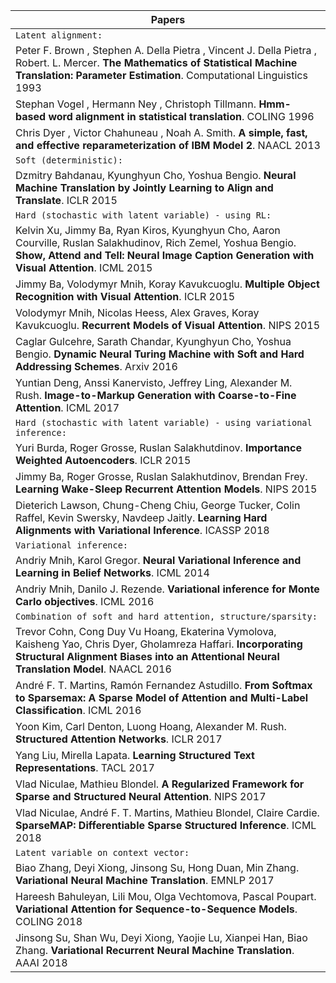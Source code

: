 | Papers |
|-----------------|
| `Latent alignment:` |
| Peter F. Brown , Stephen A. Della Pietra , Vincent J. Della Pietra , Robert. L. Mercer. **The Mathematics of Statistical Machine Translation: Parameter Estimation**. Computational Linguistics 1993 |
| Stephan Vogel , Hermann Ney , Christoph Tillmann. **Hmm-based word alignment in statistical translation**. COLING 1996 |
| Chris Dyer , Victor Chahuneau , Noah A. Smith. **A simple, fast, and effective reparameterization of IBM Model 2**. NAACL 2013 |
| `Soft (deterministic):` |
| Dzmitry Bahdanau, Kyunghyun Cho, Yoshua Bengio. **Neural Machine Translation by Jointly Learning to Align and Translate**. ICLR 2015 |
| `Hard (stochastic with latent variable) - using RL:` |
| Kelvin Xu, Jimmy Ba, Ryan Kiros, Kyunghyun Cho, Aaron Courville, Ruslan Salakhudinov, Rich Zemel, Yoshua Bengio. **Show, Attend and Tell: Neural Image Caption Generation with Visual Attention**. ICML 2015 |
| Jimmy Ba, Volodymyr Mnih, Koray Kavukcuoglu. **Multiple Object Recognition with Visual Attention**. ICLR 2015 |
| Volodymyr Mnih, Nicolas Heess, Alex Graves, Koray Kavukcuoglu. **Recurrent Models of Visual Attention**. NIPS 2015 |
| Caglar Gulcehre, Sarath Chandar, Kyunghyun Cho, Yoshua Bengio. **Dynamic Neural Turing Machine with Soft and Hard Addressing Schemes**. Arxiv 2016 |
| Yuntian Deng, Anssi Kanervisto, Jeffrey Ling, Alexander M. Rush. **Image-to-Markup Generation with Coarse-to-Fine Attention**. ICML 2017 |
| `Hard (stochastic with latent variable) - using variational inference:` |
| Yuri Burda, Roger Grosse, Ruslan Salakhutdinov. **Importance Weighted Autoencoders**. ICLR 2015 |
| Jimmy Ba, Roger Grosse, Ruslan Salakhutdinov, Brendan Frey. **Learning Wake-Sleep Recurrent Attention Models**. NIPS 2015 |
| Dieterich Lawson, Chung-Cheng Chiu, George Tucker, Colin Raffel, Kevin Swersky, Navdeep Jaitly. **Learning Hard Alignments with Variational Inference**. ICASSP 2018 |
| `Variational inference:` |
| Andriy Mnih, Karol Gregor. **Neural Variational Inference and Learning in Belief Networks**. ICML 2014 |
| Andriy Mnih, Danilo J. Rezende. **Variational inference for Monte Carlo objectives**. ICML 2016 |
| `Combination of soft and hard attention, structure/sparsity:` |
| Trevor Cohn, Cong Duy Vu Hoang, Ekaterina Vymolova, Kaisheng Yao, Chris Dyer, Gholamreza Haffari. **Incorporating Structural Alignment Biases into an Attentional Neural Translation Model**. NAACL 2016 |
| André F. T. Martins, Ramón Fernandez Astudillo. **From Softmax to Sparsemax: A Sparse Model of Attention and Multi-Label Classification**. ICML 2016 |
| Yoon Kim, Carl Denton, Luong Hoang, Alexander M. Rush. **Structured Attention Networks**. ICLR 2017 |
| Yang Liu, Mirella Lapata. **Learning Structured Text Representations**. TACL 2017 |
| Vlad Niculae, Mathieu Blondel. **A Regularized Framework for Sparse and Structured Neural Attention**. NIPS 2017 |
| Vlad Niculae, André F. T. Martins, Mathieu Blondel, Claire Cardie. **SparseMAP: Differentiable Sparse Structured Inference**. ICML 2018 |
| `Latent variable on context vector:` |
| Biao Zhang, Deyi Xiong, Jinsong Su, Hong Duan, Min Zhang. **Variational Neural Machine Translation**. EMNLP 2017 |
| Hareesh Bahuleyan, Lili Mou, Olga Vechtomova, Pascal Poupart. **Variational Attention for Sequence-to-Sequence Models**. COLING 2018 |
| Jinsong Su, Shan Wu, Deyi Xiong, Yaojie Lu, Xianpei Han, Biao Zhang. **Variational Recurrent Neural Machine Translation**. AAAI 2018 |
